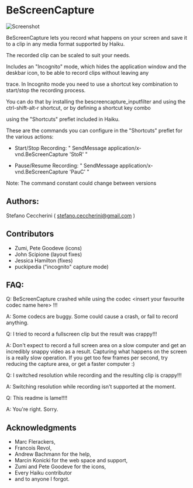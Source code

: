 # BeScreenCapture

![Screenshot](https://raw.github.com/jackburton79/bescreencapture/master/BeScreenCapture.png)


BeScreenCapture lets you record what happens on your screen and save it to a clip in any media format supported by Haiku.

The recorded clip can be scaled to suit your needs.

Includes an "Incognito" mode, which hides the application window and the deskbar icon, to be able to record clips without leaving any 

trace. In Incognito mode you need to use a shortcut key combination to start/stop the recording process.

You can do that by installing the bescreencapture_inputfilter and using the ctrl-shift-alt-r shortcut, or by defining a shortcut key combo

using the "Shortcuts" preflet included in Haiku.

These are the commands you can configure in the "Shortcuts" preflet for the various actions:

* Start/Stop Recording: " SendMessage application/x-vnd.BeScreenCapture 'StoR' "

* Pause/Resume Recording: " SendMessage application/x-vnd.BeScreenCapture 'PauC' "

Note: The command constant could change between versions
 
## Authors:

Stefano Ceccherini ( stefano.ceccherini@gmail.com )


## Contributors

* Zumi, Pete Goodeve (icons)
* John Scipione (layout fixes)
* Jessica Hamilton (fixes)
* puckipedia ("incognito" capture mode)

## FAQ:

Q: BeScreenCapture crashed while using the codec \<insert your favourite codec name here\> !!!

A: Some codecs are buggy. Some could cause a crash, or fail to record anything. 


Q: I tried to record a fullscreen clip but the result was crappy!!!

A: Don't expect to record a full screen area on a slow computer and get an incredibly snappy video as a result. Capturing what happens on the screen is a really slow operation. If you get too few frames
per second, try reducing the capture area, or get a faster computer :)


Q: I switched resolution while recording and the resulting clip is crappy!!!

A: Switching resolution while recording isn't supported at the moment.


Q: This readme is lame!!!!

A: You're right. Sorry.


## Acknowledgments

* Marc Flerackers,
* Francois Revol,
* Andrew Bachmann for the help,
* Marcin Konicki for the web space and support,
* Zumi and Pete Goodeve for the icons,
* Every Haiku contributor
* and to anyone I forgot.
